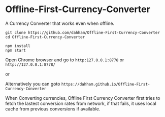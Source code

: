 # Offline-First-Currency-Converter
A Currency Converter that works even when offline.

```
git clone https://github.com/dahham/Offline-First-Currency-Converter
cd Offline-First-Currency-Converter

npm install
npm start
```

Open Chrome browser and go to `http:127.0.0.1:8778` or `http://127.0.0.1:8778/`

or

Alternatively you can goto `https://dahham.github.io/Offline-First-Currency-Converter`

When Converting currencies, Offline First Currency Converter first tries to fetch the lastest conversion rates 
from network, if that fails, it uses local cache from previous conversions if available.
